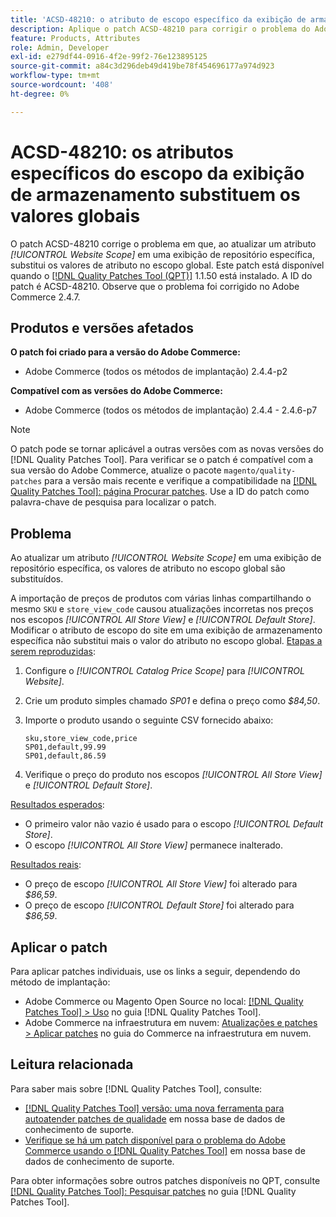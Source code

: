 ```yaml
---
title: 'ACSD-48210: o atributo de escopo específico da exibição de armazenamento substitui os valores globais'
description: Aplique o patch ACSD-48210 para corrigir o problema do Adobe Commerce de atualizar um atributo *[!UICONTROL Website Scope]* em uma exibição de repositório específica que substitui os valores de atributo no escopo global.
feature: Products, Attributes
role: Admin, Developer
exl-id: e279df44-0916-4f2e-99f2-76e123895125
source-git-commit: a84c3d296deb49d419be78f454696177a974d923
workflow-type: tm+mt
source-wordcount: '408'
ht-degree: 0%

---
```


# ACSD-48210: os atributos específicos do escopo da exibição de armazenamento substituem os valores globais

O patch ACSD-48210 corrige o problema em que, ao atualizar um atributo *[!UICONTROL Website Scope]* em uma exibição de repositório específica, substitui os valores de atributo no escopo global. Este patch está disponível quando o [[!DNL Quality Patches Tool (QPT)]](/help/announcements/adobe-commerce-announcements/magento-quality-patches-released-new-tool-to-self-serve-quality-patches.md) 1.1.50 está instalado. A ID do patch é ACSD-48210. Observe que o problema foi corrigido no Adobe Commerce 2.4.7.

## Produtos e versões afetados

**O patch foi criado para a versão do Adobe Commerce:**

* Adobe Commerce (todos os métodos de implantação) 2.4.4-p2

**Compatível com as versões do Adobe Commerce:**

* Adobe Commerce (todos os métodos de implantação) 2.4.4 - 2.4.6-p7

>[!NOTE]
>
>O patch pode se tornar aplicável a outras versões com as novas versões do [!DNL Quality Patches Tool]. Para verificar se o patch é compatível com a sua versão do Adobe Commerce, atualize o pacote `magento/quality-patches` para a versão mais recente e verifique a compatibilidade na [[!DNL Quality Patches Tool]: página Procurar patches](https://experienceleague.adobe.com/tools/commerce-quality-patches/index.html?lang=pt-BR). Use a ID do patch como palavra-chave de pesquisa para localizar o patch.

## Problema

Ao atualizar um atributo *[!UICONTROL Website Scope]* em uma exibição de repositório específica, os valores de atributo no escopo global são substituídos.

A importação de preços de produtos com várias linhas compartilhando o mesmo `SKU` e `store_view_code` causou atualizações incorretas nos preços nos escopos *[!UICONTROL All Store View]* e *[!UICONTROL Default Store]*. Modificar o atributo de escopo do site em uma exibição de armazenamento específica não substitui mais o valor do atributo no escopo global.
<u>Etapas a serem reproduzidas</u>:

1. Configure o *[!UICONTROL Catalog Price Scope]* para *[!UICONTROL Website]*.
1. Crie um produto simples chamado *SP01* e defina o preço como *$84,50*.
1. Importe o produto usando o seguinte CSV fornecido abaixo:

   ```
   sku,store_view_code,price
   SP01,default,99.99
   SP01,default,86.59
   ```

1. Verifique o preço do produto nos escopos *[!UICONTROL All Store View]* e *[!UICONTROL Default Store]*.

<u>Resultados esperados</u>:

* O primeiro valor não vazio é usado para o escopo *[!UICONTROL Default Store]*.
* O escopo *[!UICONTROL All Store View]* permanece inalterado.

<u>Resultados reais</u>:

* O preço de escopo *[!UICONTROL All Store View]* foi alterado para *$86,59*.
* O preço de escopo *[!UICONTROL Default Store]* foi alterado para *$86,59*.

## Aplicar o patch

Para aplicar patches individuais, use os links a seguir, dependendo do método de implantação:

* Adobe Commerce ou Magento Open Source no local: [[!DNL Quality Patches Tool] > Uso](https://experienceleague.adobe.com/docs/commerce-operations/tools/quality-patches-tool/usage.html?lang=pt-BR) no guia [!DNL Quality Patches Tool].
* Adobe Commerce na infraestrutura em nuvem: [Atualizações e patches > Aplicar patches](https://experienceleague.adobe.com/docs/commerce-cloud-service/user-guide/develop/upgrade/apply-patches.html?lang=pt-BR) no guia do Commerce na infraestrutura em nuvem.

## Leitura relacionada

Para saber mais sobre [!DNL Quality Patches Tool], consulte:

* [[!DNL Quality Patches Tool] versão: uma nova ferramenta para autoatender patches de qualidade](/help/announcements/adobe-commerce-announcements/magento-quality-patches-released-new-tool-to-self-serve-quality-patches.md) em nossa base de dados de conhecimento de suporte.
* [Verifique se há um patch disponível para o problema do Adobe Commerce usando o [!DNL Quality Patches Tool]](/help/support-tools/patches-available-in-qpt-tool/check-patch-for-magento-issue-with-magento-quality-patches.md) em nossa base de dados de conhecimento de suporte.

Para obter informações sobre outros patches disponíveis no QPT, consulte [[!DNL Quality Patches Tool]: Pesquisar patches](https://experienceleague.adobe.com/tools/commerce-quality-patches/index.html?lang=pt-BR) no guia [!DNL Quality Patches Tool].
